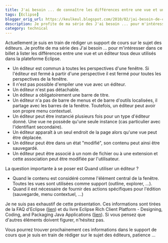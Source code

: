 ```yaml
---
title: J'ai besoin ... de connaître les différences entre une vue et un éditeur d'une application Eclipse
tags: [Eclipse]
blogger_orig_url: https://keulkeul.blogspot.com/2010/02/jai-besoin-de-connaitre-les-differences.html
description: Je profite de ma série des J'ai besoin ... pour m'intéresser à lister les différences entre une vue et un éditeur tous deux utilisés dans la plateforme Eclipse.
category: technical
---
```


Actuellement je suis en train de rédiger un support de cours sur le sujet des éditeurs. Je profite de ma série des J'ai besoin ... pour m'intéresser dans ce billet à lister les différences entre une vue et un éditeur tous deux utilisés dans la plateforme Eclipse.  

* Un éditeur est commun à toutes les perspectives d'une fenêtre. Si l'éditeur est fermé à partir d'une perspective il est fermé pour toutes les perspectives de la fenêtre.
* Il n'est pas possible d'empiler une vue avec un éditeur.
* Un éditeur n'est pas détachable.
* Un éditeur a obligatoirement une barre de titre.
* Un éditeur n'a pas de barre de menus et de barre d'outils localisées, il partage avec les barres de la fenêtre. Toutefois, un éditeur peut avoir son propre menu contextuel.
* Un éditeur peut être instancié plusieurs fois pour un type d'éditeur donné. Une vue ne possède qu'une seule instance (cas particulier avec l'identifiant secondaire).
* Un éditeur apparaît à un seul endroit de la page alors qu'une vue peut être déplacée.
* Un éditeur peut être dans un état "modifié", son contenu peut ainsi être sauvegardé.
* Un éditeur peut être associé à un nom de fichier ou à une extension et cette association peut être modifiée par l'utilisateur.

La question importante à se poser est Quand utiliser un éditeur ?

* Quand le contenu est considéré comme l'élément central de la fenêtre. Toutes les vues sont utilisées comme support (outline, explorer, ...).  
* Quand il est nécessaire de fournir des actions spécifiques pour l'édition (sauvegarde, menu contextuel, ...)  

Je ne suis pas exhaustif de cette présentation. Ces informations sont tirées de la FAQ d'Eclipse ([lien](http://wiki.eclipse.org/FAQ_What_is_the_difference_between_a_view_and_an_editor%3F)) et du livre Eclipse Rich Client Platform - Designing, Coding, and Packaging Java Applications ([lien](http://eclipsercp.org/book/)). Si vous pensez que d'autres éléments doivent figurer, n'hésitez pas.

Vous pourrez trouver prochainement ces informations dans le support de cours que je suis en train de rédiger sur le sujet des éditeurs, patience ...